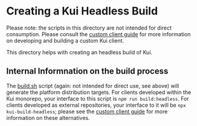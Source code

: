 # Creating a Kui Headless Build

Please note: the scripts in this directory are not intended for direct
consumption. Please consult the [custom client
guide](../../../../docs/dev/custom-clients.md) for more information on
developing and building a custom Kui client.

This directory helps with creating an headless build of Kui.

## Internal Informnation on the build process

The [build.sh](./build.sh) script (again: not intended for direct use,
see above) will generate the platform distribution targets. For
clients developed within the Kui monorepo, your interface to this
script is `npm run build:headless`. For clients developed as external
repositories, your interface to it will be `npx kui-build-headless`;
please see the [custom client
guide](../../../../docs/dev/custom-clients.md) for more information on
these alternatives.

